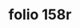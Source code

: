 ---
layout: edition
title: folio 158r
manuscript: Turin, Biblioteca Nazionale, MS N.III.19
sigla: T
iip: t158r.tif
milestone: 315
---